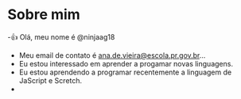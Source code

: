 # Sobre mim
-:+1: Olá, meu nome é @ninjaag18 
- Meu email  de contato é ana.de.vieira@escola.pr.gov.br...
- Eu estou interessado em aprender a progamar novas linguagens.
- Eu estou aprendendo a programar recentemente a linguagem de JaScript e Scretch.
- 

<!---
ninjaag18/ninjaag18 is a ✨ special ✨ repository because its `README.md` (this file) appears on your GitHub profile.
You can click the Preview link to take a look at your changes.
--->
